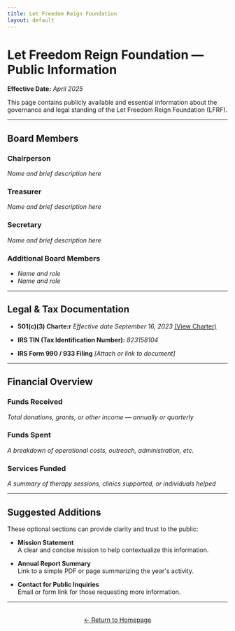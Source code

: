 ```yaml
---
title: Let Freedom Reign Foundation
layout: default
---
```

<!-- TOP -->
<div id="top"></div>

# Let Freedom Reign Foundation — Public Information

**Effective Date:** *April 2025*

This page contains publicly available and essential information about the governance and legal standing of the Let Freedom Reign Foundation (LFRF).

---

## Board Members

### Chairperson
*Name and brief description here*

### Treasurer
*Name and brief description here*

### Secretary
*Name and brief description here*

### Additional Board Members
- *Name and role*
- *Name and role*

---

## Legal & Tax Documentation

- **501(c)(3) Charte:r** *Effective date September 16, 2023* [(View Charter)](assets/documents/lfrf-5013c-paperwork.pdf)

- **IRS TIN (Tax Identification Number):** *823158104*

- **IRS Form 990 / 933 Filing** *[Attach or link to document]*

---

## Financial Overview

### Funds Received
*Total donations, grants, or other income — annually or quarterly*

### Funds Spent
*A breakdown of operational costs, outreach, administration, etc.*

### Services Funded
*A summary of therapy sessions, clinics supported, or individuals helped*

---

## Suggested Additions

These optional sections can provide clarity and trust to the public:

- **Mission Statement**  
  A clear and concise mission to help contextualize this information.

- **Annual Report Summary**  
  Link to a simple PDF or page summarizing the year's activity.

- **Contact for Public Inquiries**  
  Email or form link for those requesting more information.

---

<p style="text-align: center; margin-top: 2rem;">
  <a href="/lfrf-mock/">← Return to Homepage</a>
</p>
